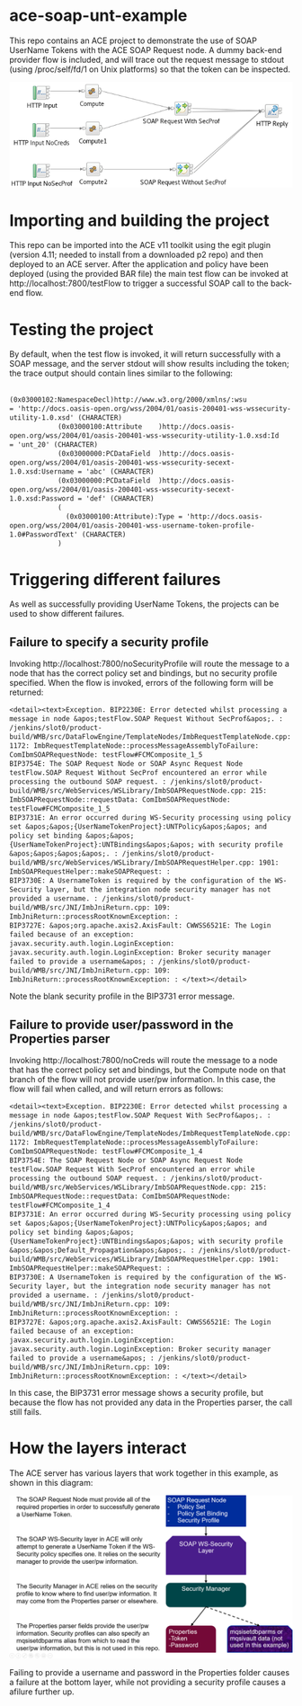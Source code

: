 # ace-soap-unt-example
This repo contains an ACE project to demonstrate the use of SOAP UserName Tokens with the ACE SOAP Request node. A dummy
back-end provider flow is included, and will trace out the request message to stdout (using /proc/self/fd/1 on Unix platforms)
so that the token can be inspected.

![Flow picture](soap-client-app.png)

# Importing and building the project

This repo can be imported into the ACE v11 toolkit using the egit plugin (version 4.11; needed to install from a downloaded 
p2 repo) and then deployed to an ACE server. After the application and policy have been deployed (using the provided BAR file)
the main test flow can be invoked at http://localhost:7800/testFlow to trigger a successful SOAP call to the back-end flow.

# Testing the project

By default, when the test flow is invoked, it will return successfully with a SOAP message, and the server stdout will show
results including the token; the trace output should contain lines similar to the following:
```
            (0x03000102:NamespaceDecl)http://www.w3.org/2000/xmlns/:wsu                                                          = 'http://docs.oasis-open.org/wss/2004/01/oasis-200401-wss-wssecurity-utility-1.0.xsd' (CHARACTER)
            (0x03000100:Attribute    )http://docs.oasis-open.org/wss/2004/01/oasis-200401-wss-wssecurity-utility-1.0.xsd:Id      = 'unt_20' (CHARACTER)
            (0x03000000:PCDataField  )http://docs.oasis-open.org/wss/2004/01/oasis-200401-wss-wssecurity-secext-1.0.xsd:Username = 'abc' (CHARACTER)
            (0x03000000:PCDataField  )http://docs.oasis-open.org/wss/2004/01/oasis-200401-wss-wssecurity-secext-1.0.xsd:Password = 'def' (CHARACTER)
            (
              (0x03000100:Attribute):Type = 'http://docs.oasis-open.org/wss/2004/01/oasis-200401-wss-username-token-profile-1.0#PasswordText' (CHARACTER)
            )
```

# Triggering different failures

As well as successfully providing UserName Tokens, the projects can be used to show different failures.

## Failure to specify a security profile

Invoking http://localhost:7800/noSecurityProfile will route the message to a node that has the correct policy set and 
bindings, but no security profile specified. When the flow is invoked, errors of the following form will be returned:
```
<detail><text>Exception. BIP2230E: Error detected whilst processing a message in node &apos;testFlow.SOAP Request Without SecProf&apos;. : /jenkins/slot0/product-build/WMB/src/DataFlowEngine/TemplateNodes/ImbRequestTemplateNode.cpp: 1172: ImbRequestTemplateNode::processMessageAssemblyToFailure: ComIbmSOAPRequestNode: testFlow#FCMComposite_1_5
BIP3754E: The SOAP Request Node or SOAP Async Request Node testFlow.SOAP Request Without SecProf encountered an error while processing the outbound SOAP request. : /jenkins/slot0/product-build/WMB/src/WebServices/WSLibrary/ImbSOAPRequestNode.cpp: 215: ImbSOAPRequestNode::requestData: ComIbmSOAPRequestNode: testFlow#FCMComposite_1_5
BIP3731E: An error occurred during WS-Security processing using policy set &apos;&apos;{UserNameTokenProject}:UNTPolicy&apos;&apos; and policy set binding &apos;&apos;{UserNameTokenProject}:UNTBindings&apos;&apos; with security profile &apos;&apos;&apos;&apos;. : /jenkins/slot0/product-build/WMB/src/WebServices/WSLibrary/ImbSOAPRequestHelper.cpp: 1901: ImbSOAPRequestHelper::makeSOAPRequest: : 
BIP3730E: A UsernameToken is required by the configuration of the WS-Security layer, but the integration node security manager has not provided a username. : /jenkins/slot0/product-build/WMB/src/JNI/ImbJniReturn.cpp: 109: ImbJniReturn::processRootKnownException: : 
BIP3727E: &apos;org.apache.axis2.AxisFault: CWWSS6521E: The Login failed because of an exception: javax.security.auth.login.LoginException: javax.security.auth.login.LoginException: Broker security manager failed to provide a username&apos; : /jenkins/slot0/product-build/WMB/src/JNI/ImbJniReturn.cpp: 109: ImbJniReturn::processRootKnownException: : </text></detail>
```
Note the blank security profile in the BIP3731 error message.

## Failure to provide user/password in the Properties parser

Invoking http://localhost:7800/noCreds will route the message to a node that has the correct policy set and 
bindings, but the Compute node on that branch of the flow will not provide user/pw information. In this case, 
the flow will fail when called, and will return errors as follows:

```
<detail><text>Exception. BIP2230E: Error detected whilst processing a message in node &apos;testFlow.SOAP Request With SecProf&apos;. : /jenkins/slot0/product-build/WMB/src/DataFlowEngine/TemplateNodes/ImbRequestTemplateNode.cpp: 1172: ImbRequestTemplateNode::processMessageAssemblyToFailure: ComIbmSOAPRequestNode: testFlow#FCMComposite_1_4
BIP3754E: The SOAP Request Node or SOAP Async Request Node testFlow.SOAP Request With SecProf encountered an error while processing the outbound SOAP request. : /jenkins/slot0/product-build/WMB/src/WebServices/WSLibrary/ImbSOAPRequestNode.cpp: 215: ImbSOAPRequestNode::requestData: ComIbmSOAPRequestNode: testFlow#FCMComposite_1_4
BIP3731E: An error occurred during WS-Security processing using policy set &apos;&apos;{UserNameTokenProject}:UNTPolicy&apos;&apos; and policy set binding &apos;&apos;{UserNameTokenProject}:UNTBindings&apos;&apos; with security profile &apos;&apos;Default_Propagation&apos;&apos;. : /jenkins/slot0/product-build/WMB/src/WebServices/WSLibrary/ImbSOAPRequestHelper.cpp: 1901: ImbSOAPRequestHelper::makeSOAPRequest: : 
BIP3730E: A UsernameToken is required by the configuration of the WS-Security layer, but the integration node security manager has not provided a username. : /jenkins/slot0/product-build/WMB/src/JNI/ImbJniReturn.cpp: 109: ImbJniReturn::processRootKnownException: : 
BIP3727E: &apos;org.apache.axis2.AxisFault: CWWSS6521E: The Login failed because of an exception: javax.security.auth.login.LoginException: javax.security.auth.login.LoginException: Broker security manager failed to provide a username&apos; : /jenkins/slot0/product-build/WMB/src/JNI/ImbJniReturn.cpp: 109: ImbJniReturn::processRootKnownException: : </text></detail>
```
In this case, the BIP3731 error message shows a security profile, but because the flow has not
provided any data in the Properties parser, the call still fails.

# How the layers interact

The ACE server has various layers that work together in this example, as shown in this diagram:


![UNT diagram](soap-unt-diagram.png)

Failing to provide a username and password in the Properties folder causes a failure at the bottom
layer, while not providing a security profile causes a afilure further up.
